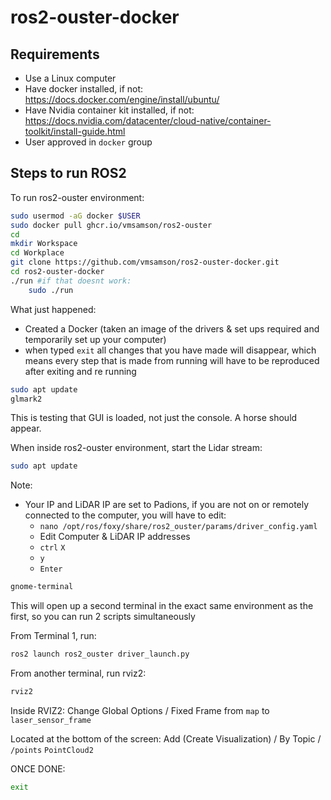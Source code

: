 # ros2-ouster-docker

## Requirements

- Use a Linux computer
- Have docker installed, if not: https://docs.docker.com/engine/install/ubuntu/
- Have Nvidia container kit installed, if not: https://docs.nvidia.com/datacenter/cloud-native/container-toolkit/install-guide.html
- User approved in `docker` group


## Steps to run ROS2
To run ros2-ouster environment:
```bash
sudo usermod -aG docker $USER
sudo docker pull ghcr.io/vmsamson/ros2-ouster
cd
mkdir Workspace
cd Workplace
git clone https://github.com/vmsamson/ros2-ouster-docker.git
cd ros2-ouster-docker
./run #if that doesnt work:
    sudo ./run
```
What just happened:
- Created a Docker (taken an image of the drivers & set ups required and temporarily set up your computer)
- when typed `exit` all changes that you have made will disappear, which means every step that is made from running will have to be reproduced after exiting and re running
```bash
sudo apt update
glmark2
```
This is testing that GUI is loaded, not just the console. A horse should appear.


When inside ros2-ouster environment, start the Lidar stream:
```bash
sudo apt update
```
Note:
- Your IP and LiDAR IP are set to Padions, if you are not on or remotely connected to the computer, you will have to edit:
    - `nano /opt/ros/foxy/share/ros2_ouster/params/driver_config.yaml`
    - Edit Computer & LiDAR IP addresses
    - `ctrl` `X`
    - `y`
    - `Enter`
```bash
gnome-terminal
```
This will open up a second terminal in the exact same environment as the first, so you can run 2 scripts simultaneously

From Terminal 1, run:
```bash
ros2 launch ros2_ouster driver_launch.py
```

From another terminal, run rviz2:

```bash
rviz2
```
Inside RVIZ2:
Change Global Options / Fixed Frame from `map` to `laser_sensor_frame`

Located at the bottom of the screen: Add (Create Visualization) / By Topic / `/points` `PointCloud2`

ONCE DONE:
```bash
exit
```
